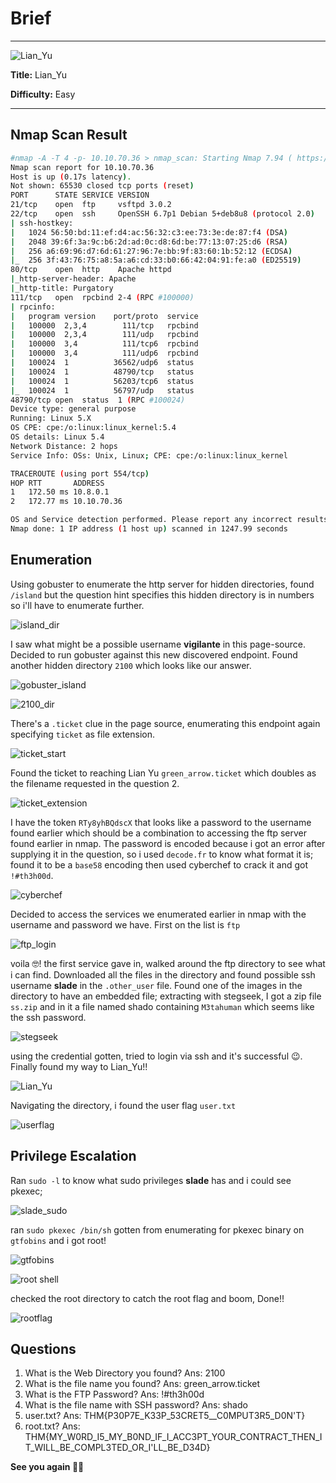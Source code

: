 # Brief

***
![Lian_Yu](https://tryhackme-images.s3.amazonaws.com/room-icons/c72d580db69a726dfb8da8aa6eaa2f5a.jpeg)

**Title:** Lian_Yu

**Difficulty:** Easy

***

## Nmap Scan Result

```bash
#nmap -A -T 4 -p- 10.10.70.36 > nmap_scan: Starting Nmap 7.94 ( https://nmap.org ) at 2024-03-03 07:14 WAT
Nmap scan report for 10.10.70.36
Host is up (0.17s latency).
Not shown: 65530 closed tcp ports (reset)
PORT      STATE SERVICE VERSION
21/tcp    open  ftp     vsftpd 3.0.2
22/tcp    open  ssh     OpenSSH 6.7p1 Debian 5+deb8u8 (protocol 2.0)
| ssh-hostkey: 
|   1024 56:50:bd:11:ef:d4:ac:56:32:c3:ee:73:3e:de:87:f4 (DSA)
|   2048 39:6f:3a:9c:b6:2d:ad:0c:d8:6d:be:77:13:07:25:d6 (RSA)
|   256 a6:69:96:d7:6d:61:27:96:7e:bb:9f:83:60:1b:52:12 (ECDSA)
|_  256 3f:43:76:75:a8:5a:a6:cd:33:b0:66:42:04:91:fe:a0 (ED25519)
80/tcp    open  http    Apache httpd
|_http-server-header: Apache
|_http-title: Purgatory
111/tcp   open  rpcbind 2-4 (RPC #100000)
| rpcinfo: 
|   program version    port/proto  service
|   100000  2,3,4        111/tcp   rpcbind
|   100000  2,3,4        111/udp   rpcbind
|   100000  3,4          111/tcp6  rpcbind
|   100000  3,4          111/udp6  rpcbind
|   100024  1          36562/udp6  status
|   100024  1          48790/tcp   status
|   100024  1          56203/tcp6  status
|_  100024  1          56797/udp   status
48790/tcp open  status  1 (RPC #100024)
Device type: general purpose
Running: Linux 5.X
OS CPE: cpe:/o:linux:linux_kernel:5.4
OS details: Linux 5.4
Network Distance: 2 hops
Service Info: OSs: Unix, Linux; CPE: cpe:/o:linux:linux_kernel

TRACEROUTE (using port 554/tcp)
HOP RTT       ADDRESS
1   172.50 ms 10.8.0.1
2   172.77 ms 10.10.70.36

OS and Service detection performed. Please report any incorrect results at https://nmap.org/submit/ .
Nmap done: 1 IP address (1 host up) scanned in 1247.99 seconds

```

## Enumeration

Using gobuster to enumerate the http server for hidden directories, found `/island` but the question hint specifies this hidden directory is in numbers so i'll have to enumerate further.

![island_dir](https://github.com/sixth-sensei/sixth-sensei.github.io/assets/31647166/bb79f44e-63d6-4205-abd8-79a706c5d758)

I saw what might be a possible username **vigilante** in this page-source. Decided to run gobuster against this new discovered endpoint. Found another hidden directory `2100` which looks like our answer.

![gobuster_island](https://github.com/sixth-sensei/sixth-sensei.github.io/assets/31647166/54640870-1934-40e2-8db9-a0cd47192d0c)


![2100_dir](https://github.com/sixth-sensei/sixth-sensei.github.io/assets/31647166/4f29efa2-eb0b-4882-b25e-32207da4a382)

There's a `.ticket` clue in the page source, enumerating this endpoint again specifying `ticket` as file extension.

![ticket_start](https://github.com/sixth-sensei/sixth-sensei.github.io/assets/31647166/d1e0acd0-de7c-44c5-9b44-f8a389deeb68)

Found the ticket to reaching Lian Yu `green_arrow.ticket` which doubles as the filename requested in the question 2.

![ticket_extension](https://github.com/sixth-sensei/sixth-sensei.github.io/assets/31647166/7a415139-9f97-4e3d-857d-ac5693adfd66)

I have the token `RTy8yhBQdscX` that looks like a password to the username found earlier which should be a combination to accessing the ftp server found earlier in nmap. The password is encoded because i got an error after supplying it in the question, so i used `decode.fr` to know what format it is; found it to be a `base58` encoding then used cyberchef to crack it and got `!#th3h00d`.

![cyberchef](https://github.com/sixth-sensei/sixth-sensei.github.io/assets/31647166/f5d2e16c-9d9f-43c4-a6b4-d7f16eb32a94)

Decided to access the services we enumerated earlier in nmap with the username and password we have. First on the list is `ftp`

![ftp_login](https://github.com/sixth-sensei/sixth-sensei.github.io/assets/31647166/1cf967cd-4ac1-40a9-b8c0-38c486d83868)

voila 🤓! the first service gave in, walked around the ftp directory to see what i can find. Downloaded all the files in the directory and found possible ssh username **slade** in the `.other_user` file. Found one of the images in the directory to have an embedded file; extracting with stegseek, I got a zip file `ss.zip` and in it a file named shado containing `M3tahuman` which seems like the ssh password.

![stegseek](https://github.com/sixth-sensei/sixth-sensei.github.io/assets/31647166/377039b4-6d6c-47fe-b7cb-e3da4ec3c387)

using the credential gotten, tried to login via ssh and it's successful 😉. Finally found my way to Lian_Yu!!

![Lian_Yu](https://github.com/sixth-sensei/sixth-sensei.github.io/assets/31647166/2bd3224c-7444-4e22-a5fd-a95737dc35fe) 

Navigating the directory, i found the user flag `user.txt`

![userflag](https://github.com/sixth-sensei/sixth-sensei.github.io/assets/31647166/63f2986a-7356-4d32-b59c-80e092fa6c12)

## Privilege Escalation

Ran `sudo -l` to know what sudo privileges **slade** has and i could see pkexec; 

![slade_sudo](https://github.com/sixth-sensei/sixth-sensei.github.io/assets/31647166/64292f46-da06-45db-8598-d4e4539cce6a)

ran `sudo pkexec /bin/sh` gotten from enumerating for pkexec binary on `gtfobins` and i got root!

![gtfobins](https://github.com/sixth-sensei/sixth-sensei.github.io/assets/31647166/2f82cd7f-51a3-43ce-81f6-c6107cc5de1f)

![root shell](https://github.com/sixth-sensei/sixth-sensei.github.io/assets/31647166/0c1c3da0-f904-4c22-b87e-895211745d08)

checked the root directory to catch the root flag and boom, Done!!

![rootflag](https://github.com/sixth-sensei/sixth-sensei.github.io/assets/31647166/68a8f22b-0c58-4c3f-98d1-3eaffab94642)



## Questions
1. What is the Web Directory you found? Ans: 2100
2. What is the file name you found? Ans: green_arrow.ticket
3. What is the FTP Password? Ans: !#th3h00d
4. What is the file name with SSH password? Ans: shado
5. user.txt? Ans: THM{P30P7E_K33P_53CRET5__C0MPUT3R5_D0N'T}
6. root.txt? Ans: THM{MY_W0RD_I5_MY_B0ND_IF_I_ACC3PT_YOUR_CONTRACT_THEN_IT_WILL_BE_COMPL3TED_OR_I'LL_BE_D34D}


**See you again 👋🏽**
